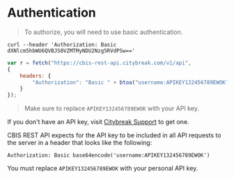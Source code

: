 # Authentication

> To authorize, you will need to use basic authentication.

```shell
curl --header 'Authorization: Basic dXNlcm5hbWU6QVBJS0VZMTMyNDU2Nzg5RVdPSw=='
```

```javascript
var r = fetch("https://cbis-rest-api.citybreak.com/v1/api",
{
    headers: {
		"Authorization": "Basic " + btoa("username:APIKEY132456789EWOK")
    }
});
```
> Make sure to replace `APIKEY132456789EWOK` with your API key.

If you don't have an API key, visit <a href="https://support.citybreak.com/">Citybreak Support</a> to get one.

CBIS REST API expects for the API key to be included in all API requests to the server in a header that looks like the following:

`Authorization: Basic base64encode('username:APIKEY132456789EWOK')`

<aside class="notice">
You must replace <code>APIKEY132456789EWOK</code> with your personal API key.
</aside>
